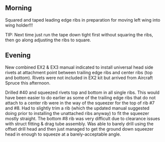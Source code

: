 ## Morning
Squared and taped leading edge ribs in preparation for moving left wing into wing holder!!!

TIP: Next time just run the tape down tight first without squaring the ribs, then go along adjusting the ribs to square.

## Evening
New combined EX2 & EX3 manual indicated to install universal head side rivets at attachment point between trailing edge ribs and center ribs (top and bottom). Rivets were not included in EX2 kit but arrived from Aircraft Spruce this afternoon.

Drilled #40 and squeezed rivets top and bottom in all single ribs. This would have been easier to do earlier as some of the trailing edge ribs that do not attach to a center rib were in the way of the squeezer for the top of rib #7 and #8. Had to slightly trim a rib (which the updated manual suggested doing prior to installing the unattached ribs anyway) to fit the squeezer mostly straight. The bottom #8 rib was very difficult due to clearance issues with struct fitting & drag tube assembly. Was able to barely drill using the offset drill head and then just managed to get the ground down squeezer head in enough to squeeze at a barely-acceptable angle.
